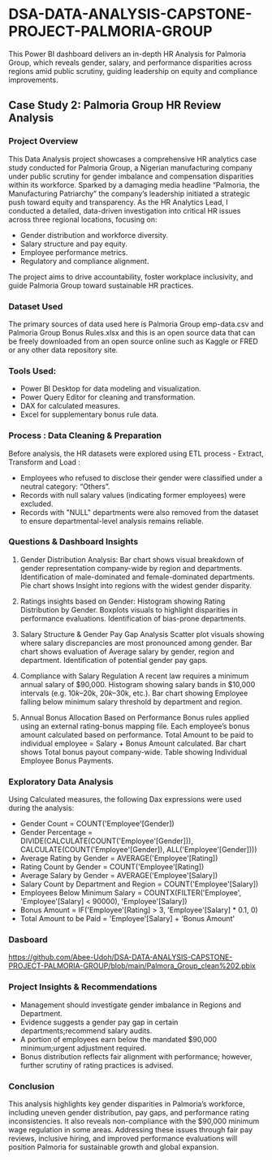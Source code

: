 # DSA-DATA-ANALYSIS-CAPSTONE-PROJECT-PALMORIA-GROUP
This Power BI dashboard delivers an in-depth HR Analysis for Palmoria Group, which reveals gender, salary, and performance disparities across regions amid public scrutiny, guiding leadership on equity and compliance improvements.

## Case Study 2: Palmoria Group HR Review Analysis 

### Project Overview
This Data Analysis project showcases a comprehensive HR analytics case study conducted for Palmoria Group, a Nigerian manufacturing company under public scrutiny for gender imbalance and compensation disparities within its workforce. Sparked by a damaging media headline “Palmoria, the Manufacturing Patriarchy” the company’s leadership initiated a strategic push toward equity and transparency.
As the HR Analytics Lead, I conducted a detailed, data-driven investigation into critical HR issues across three regional locations, focusing on:
 - Gender distribution and workforce diversity.
 - Salary structure and pay equity.
 -  Employee performance metrics.
 - Regulatory and compliance alignment.

The project aims to drive accountability, foster workplace inclusivity, and guide Palmoria Group toward sustainable HR practices.

### Dataset Used
The primary sources of data used here is Palmoria  Group emp-data.csv and Palmoria Group Bonus Rules.xlsx and this is an open source data that can be freely downloaded from an open source online such as Kaggle or FRED or any other data repository site.

### Tools Used:
- Power BI Desktop for data modeling and visualization.
- Power Query Editor for cleaning and transformation.
- DAX for calculated measures.
- Excel for supplementary bonus rule data.

### Process : Data Cleaning & Preparation
Before analysis, the HR datasets were explored using ETL process - Extract, Transform and Load :
- Employees who refused to disclose their gender were classified under a neutral category: “Others”.
- Records with null salary values (indicating former employees) were excluded.
- Records with "NULL" departments were also removed from the dataset to ensure departmental-level analysis remains reliable.

### Questions & Dashboard Insights
 1. Gender Distribution Analysis:
Bar chart shows visual breakdown of gender representation company-wide by region and departments.
Identification of male-dominated and female-dominated departments.
Pie chart shows Insight into regions with the widest gender disparity.

 2. Ratings insights based on Gender:
Histogram showing Rating Distribution by Gender.
Boxplots visuals to highlight disparities in performance evaluations.
Identification of bias-prone departments.

 3. Salary Structure & Gender Pay Gap Analysis
Scatter plot visuals showing where salary discrepancies are most pronounced among gender.
Bar chart shows evaluation of Average salary by gender, region and department.
Identification of potential gender pay gaps.

 4. Compliance with Salary Regulation
A recent law requires a minimum annual salary of $90,000.
Histogram showing salary bands in $10,000 intervals (e.g. $10k–$20k, $20k–$30k, etc.).
Bar chart showing Employee falling below minimum salary threshold by department and region.

 5. Annual Bonus Allocation Based on Performance
Bonus rules applied using an external rating-bonus mapping file.
Each employee’s bonus amount calculated based on performance.
Total Amount to be paid to individual employee = Salary +  Bonus Amount calculated.
Bar chart shows Total bonus payout company-wide.
Table showing Individual Employee Bonus Payments.

### Exploratory Data Analysis
Using Calculated measures, the following Dax expressions were used during the analysis:
- Gender Count = COUNT('Employee'[Gender])
- Gender Percentage = DIVIDE(CALCULATE(COUNT('Employee'[Gender])), CALCULATE(COUNT('Employee'[Gender]), ALL('Employee'[Gender])))
- Average Rating by Gender = AVERAGE('Employee'[Rating])
- Rating Count by Gender = COUNT('Employee'[Rating])
- Average Salary by Gender = AVERAGE('Employee'[Salary])
- Salary Count by Department and Region = COUNT('Employee'[Salary])
- Employees Below Minimum Salary = COUNTX(FILTER('Employee', 'Employee'[Salary] < 90000), 'Employee'[Salary])
- Bonus Amount = IF('Employee'[Rating] > 3, 'Employee'[Salary] * 0.1, 0)
- Total Amount to be Paid = 'Employee'[Salary] + 'Bonus Amount'
  
### Dasboard  
https://github.com/Abee-Udoh/DSA-DATA-ANALYSIS-CAPSTONE-PROJECT-PALMORIA-GROUP/blob/main/Palmora_Group_clean%202.pbix  

### Project Insights & Recommendations
- Management should investigate gender imbalance in Regions and Department.
- Evidence suggests a gender pay gap in certain departments;recommend salary audits.
- A portion of employees earn below the mandated $90,000 minimum;urgent adjustment required.
- Bonus distribution reflects fair alignment with performance; however, further scrutiny of rating practices is advised.

### Conclusion
 This analysis highlights key gender disparities in Palmoria’s workforce, including uneven gender distribution, pay gaps, and performance rating inconsistencies. It also reveals non-compliance with the $90,000 minimum wage regulation in some areas. Addressing these issues through fair pay reviews, inclusive hiring, and improved performance evaluations will position Palmoria for sustainable growth and global expansion.


